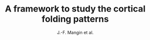---
cat: gaia
subcat: signature
bestof: false
author: J.-F. Mangin et al.
title: A framework to study the cortical folding patterns
journal: NeuroImage
year: 2004
type: article
doi: 10.1016/j.neuroimage.2004.07.019
---